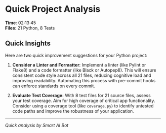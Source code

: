 # Quick Project Analysis

**Time**: 02:13:45  
**Files**: 21 Python, 8 Tests

## Quick Insights

Here are two quick improvement suggestions for your Python project:

1.  **Consider a Linter and Formatter:** Implement a linter (like Pylint or Flake8) and a code formatter (like Black or Autopep8).  This will ensure consistent code style across all 21 files, reducing cognitive load and improving readability. Automating this process with pre-commit hooks can enforce standards on every commit.

2.  **Evaluate Test Coverage:** With 8 test files for 21 source files, assess your test coverage.  Aim for high coverage of critical app functionality. Consider using a coverage tool (like `coverage.py`) to identify untested code paths and improve the robustness of your application.


---
*Quick analysis by Smart AI Bot*
